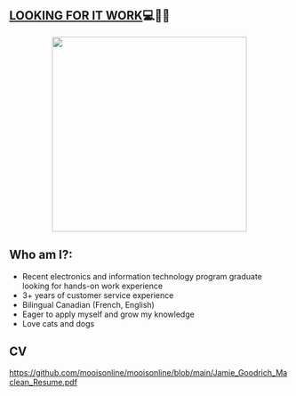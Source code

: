## [LOOKING FOR IT WORK](https://github.com/mooisonline/mooisonline/blob/main/Jamie_Goodrich_Maclean_Resume.pdf)💻🍁🐹 

<p align="center">
  <img width="350" src="https://raw.githubusercontent.com/mooisonline/mooisonline/main/patchyarch.png">
</p>

## Who am I?:
- Recent electronics and information technology program graduate looking for hands-on work experience
- 3+ years of customer service experience
- Bilingual Canadian (French, English)
- Eager to apply myself and grow my knowledge
- Love cats and dogs 

## CV
https://github.com/mooisonline/mooisonline/blob/main/Jamie_Goodrich_Maclean_Resume.pdf
